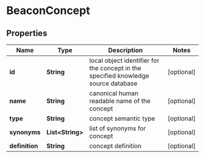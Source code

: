 
# BeaconConcept

## Properties
Name | Type | Description | Notes
------------ | ------------- | ------------- | -------------
**id** | **String** | local object identifier for the concept in the specified knowledge source database  |  [optional]
**name** | **String** | canonical human readable name of the concept  |  [optional]
**type** | **String** | concept semantic type  |  [optional]
**synonyms** | **List&lt;String&gt;** | list of synonyms for concept  |  [optional]
**definition** | **String** | concept definition  |  [optional]



